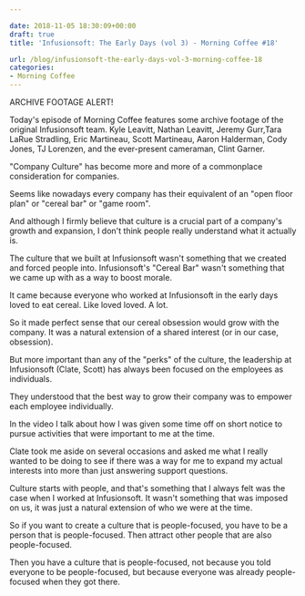 ```yaml
---

date: 2018-11-05 18:30:09+00:00
draft: true
title: 'Infusionsoft: The Early Days (vol 3) - Morning Coffee #18'

url: /blog/infusionsoft-the-early-days-vol-3-morning-coffee-18
categories:
- Morning Coffee
---
```




 


ARCHIVE FOOTAGE ALERT!

Today's episode of Morning Coffee features some archive footage of the original Infusionsoft team. Kyle Leavitt, Nathan Leavitt, Jeremy Gurr,Tara LaRue Stradling, Eric Martineau, Scott Martineau, Aaron Halderman, Cody Jones, TJ Lorenzen, and the ever-present cameraman, Clint Garner.

"Company Culture" has become more and more of a commonplace consideration for companies. 

Seems like nowadays every company has their equivalent of an "open floor plan" or "cereal bar" or "game room".

And although I firmly believe that culture is a crucial part of a company's growth and expansion, I don't think people really understand what it actually is.

The culture that we built at Infusionsoft wasn't something that we created and forced people into. Infusionsoft's "Cereal Bar" wasn't something that we came up with as a way to boost morale.

It came because everyone who worked at Infusionsoft in the early days loved to eat cereal. Like loved loved. A lot.

So it made perfect sense that our cereal obsession would grow with the company. It was a natural extension of a shared interest (or in our case, obsession).

But more important than any of the "perks" of the culture, the leadership at Infusionsoft (Clate, Scott) has always been focused on the employees as individuals. 

They understood that the best way to grow their company was to empower each employee individually.

In the video I talk about how I was given some time off on short notice to pursue activities that were important to me at the time.

Clate took me aside on several occasions and asked me what I really wanted to be doing to see if there was a way for me to expand my actual interests into more than just answering support questions.

Culture starts with people, and that's something that I always felt was the case when I worked at Infusionsoft. It wasn't something that was imposed on us, it was just a natural extension of who we were at the time.

So if you want to create a culture that is people-focused, you have to be a person that is people-focused. Then attract other people that are also people-focused. 

Then you have a culture that is people-focused, not because you told everyone to be people-focused, but because everyone was already people-focused when they got there.
